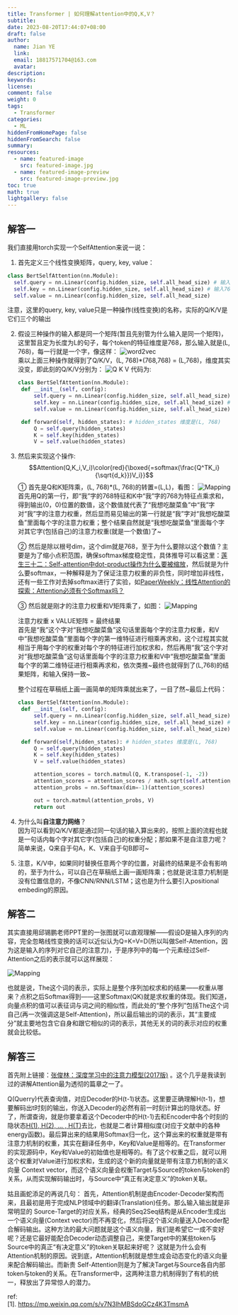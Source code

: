 ```yaml
---
title: Transformer | 如何理解attention中的Q,K,V？
subtitle:
date: 2023-08-20T17:44:07+08:00
draft: false
author:
  name: Jian YE
  link:
  email: 18817571704@163.com
  avatar:
description:
keywords:
license:
comment: false
weight: 0
tags:
  - Transformer
categories:
  - ML
hiddenFromHomePage: false
hiddenFromSearch: false
summary:
resources:
  - name: featured-image
    src: featured-image.jpg
  - name: featured-image-preview
    src: featured-image-preview.jpg
toc: true
math: true
lightgallery: false
---
```


## 解答一

我们直接用torch实现一个SelfAttention来说一说：

1. 首先定义三个线性变换矩阵，query, key, value：
  ```python
  class BertSelfAttention(nn.Module):
    self.query = nn.Linear(config.hidden_size, self.all_head_size) # 输入768， 输出768
    self.key = nn.Linear(config.hidden_size, self.all_head_size) # 输入768， 输出768
    self.value = nn.Linear(config.hidden_size, self.all_head_size)
  ```
  注意，这里的query, key, value只是一种操作(线性变换)的名称，实际的Q/K/V是它们三个的输出

2. 假设三种操作的输入都是同一个矩阵(暂且先别管为什么输入是同一个矩阵)，这里暂且定为长度为L的句子，每个token的特征维度是768，那么输入就是(L, 768)，每一行就是一个字，像这样：
   ![word2vec](images/A1_1.png)</br>
   乘以上面三种操作就得到了Q/K/V，(L, 768)*(768,768) = (L,768)，维度其实没变，即此刻的Q/K/V分别为：
   ![Q K V](images/A1_2.png)
   代码为:
   ```python
   class BertSelfAttention(nn.Module):
    def __init__(self, config):
        self.query = nn.Linear(config.hidden_size, self.all_head_size) # 输入768， 输出768
        self.key = nn.Linear(config.hidden_size, self.all_head_size) # 输入768， 输出768
        self.value = nn.Linear(config.hidden_size, self.all_head_size) # 输入768， 输出768

    def forward(self, hidden_states): # hidden_states 维度是(L, 768)
        Q = self.query(hidden_states)
        K = self.key(hidden_states)
        V = self.value(hidden_states)
   ```
3. 然后来实现这个操作:
   $$Attention(Q,K_i,V_i)\color{red}{\boxed{=softmax(\frac{Q^TK_i}{\sqrt{d_k}})V_i}}$$
   ① 首先是Q和K矩阵乘，(L, 768)*(L, 768)的转置=(L,L)，看图：
   ![Mapping](images/A1_3.png)
   首先用Q的第一行，即“我”字的768特征和K中“我”字的768为特征点乘求和，得到输出(0，0)位置的数值，这个数值就代表了“我想吃酸菜鱼”中“我”字对“我”字的注意力权重，然后显而易见输出的第一行就是“我”字对“我想吃酸菜鱼”里面每个字的注意力权重；整个结果自然就是“我想吃酸菜鱼”里面每个字对其它字(包括自己)的注意力权重(就是一个数值)了~

   ② 然后是除以根号dim，这个dim就是768，至于为什么要除以这个数值？主要是为了缩小点积范围，确保softmax梯度稳定性，具体推导可以看这里：[莲生三十二：Self-attention中dot-product操作为什么要被缩放](https://zhuanlan.zhihu.com/p/149903065)，然后就是为什么要softmax，一种解释是为了保证注意力权重的非负性，同时增加非线性，还有一些工作对去掉softmax进行了实验，如[PaperWeekly：线性Attention的探索：Attention必须有个Softmax吗？](https://zhuanlan.zhihu.com/p/157490738)

   ③ 然后就是刚才的注意力权重和V矩阵乘了，如图：
   ![Mapping](images/A1_4.jpeg)

   注意力权重 x VALUE矩阵 = 最终结果 </br>
   首先是“我”这个字对“我想吃酸菜鱼”这句话里面每个字的注意力权重，和V中“我想吃酸菜鱼”里面每个字的第一维特征进行相乘再求和，这个过程其实就相当于用每个字的权重对每个字的特征进行加权求和，然后再用“我”这个字对对“我想吃酸菜鱼”这句话里面每个字的注意力权重和V中“我想吃酸菜鱼”里面每个字的第二维特征进行相乘再求和，依次类推~最终也就得到了(L,768)的结果矩阵，和输入保持一致~

   整个过程在草稿纸上画一画简单的矩阵乘就出来了，一目了然~最后上代码：
   ```python
   class BertSelfAttention(nn.Module):
    def __init__(self, config):
        self.query = nn.Linear(config.hidden_size, self.all_head_size) # 输入768， 输出768
        self.key = nn.Linear(config.hidden_size, self.all_head_size) # 输入768， 输出768
        self.value = nn.Linear(config.hidden_size, self.all_head_size) # 输入768， 输出768

    def forward(self,hidden_states): # hidden_states 维度是(L, 768)
        Q = self.query(hidden_states)
        K = self.key(hidden_states)
        V = self.value(hidden_states)

        attention_scores = torch.matmul(Q, K.transpose(-1, -2))
        attention_scores = attention_scores / math.sqrt(self.attention_head_size)
        attention_probs = nn.Softmax(dim=-1)(attention_scores)

        out = torch.matmul(attention_probs, V)
        return out
   ```

4. 为什么叫**自注意力网络**？</br>
   因为可以看到Q/K/V都是通过同一句话的输入算出来的，按照上面的流程也就是一句话内每个字对其它字(包括自己)的权重分配；那如果不是自注意力呢？简单来说，Q来自于句A，K、V来自于句B即可~</br>

5. 注意，K/V中，如果同时替换任意两个字的位置，对最终的结果是不会有影响的，至于为什么，可以自己在草稿纸上画一画矩阵乘；也就是说注意力机制是没有位置信息的，不像CNN/RNN/LSTM；这也是为什么要引入positional embeding的原因。


## 解答二

其实直接用邱锡鹏老师PPT里的一张图就可以直观理解——假设D是输入序列的内容，完全忽略线性变换的话可以近似认为Q=K=V=D(所以叫做Self-Attention，因为这是输入的序列对它自己的注意力)，于是序列中的每一个元素经过Self-Attention之后的表示就可以这样展现：

![Mapping](images/A2_1.jpeg)

也就是说，The这个词的表示，实际上是整个序列加权求和的结果——权重从哪来？点积之后Softmax得到——这里Softmax(QK)就是求权重的体现。我们知道，向量点积的值可以表征词与词之间的相似性，而此处的“整个序列”包括The这个词自己(再一次强调这是Self-Attention)，所以最后输出的词的表示，其“主要成分”就主要地包含它自身和跟它相似的词的表示，其他无关的词的表示对应的权重就会比较低。


## 解答三

首先附上链接：[张俊林：深度学习中的注意力模型(2017版)](https://zhuanlan.zhihu.com/p/37601161) 。这个几乎是我读到过的讲解Attention最为透彻的篇章之一了。

Q(Querry)代表查询值，对应Decoder的H(t-1)状态。这里要正确理解H(t-1)，想要解码出t时刻的输出，你送入Decoder的必然有前一时刻计算出的隐状态。好了，所谓查询，就是你要拿着这个Decoder中的H(t-1)去和Encoder中各个时刻的隐状态[H(1), H(2), ... , H(T)](也就是各个Key)去比，也就是二者计算相似度(对应于文献中的各种energy函数)。最后算出来的结果用Softmax归一化，这个算出来的权重就是带有注意力机制的权重，其实在翻译任务中，Key和Value是相等的。在Transformer的实现源码中，Key和Value的初始值也是相等的。有了这个权重之后，就可以用这个权重对Value进行加权求和，生成的这个新的向量就是带有注意力机制的语义向量 Context vector，而这个语义向量会权衡Target与Source的token与token的关系，从而实现解码输出时，与Source中“真正有决定意义”的token关联。

姑且画蛇添足的再说几句：
首先，Attention机制是由Encoder-Decoder架构而来，且最初是用于完成NLP领域中的翻译(Translation)任务。那么输入输出就是非常明显的 Source-Target的对应关系，经典的Seq2Seq结构是从Encoder生成出一个语义向量(Context vector)而不再变化，然后将这个语义向量送入Decoder配合解码输出。这种方法的最大问题就是这个语义向量，我们是希望它一成不变好呢？还是它最好能配合Decoder动态调整自己，来使Target中的某些token与Source中的真正“有决定意义”的token关联起来好呢？
这就是为什么会有Attention机制的原因。说到底，Attention机制就是想生成会动态变化的语义向量来配合解码输出。而新贵 Self-Attention则是为了解决Target与Source各自内部token与token的关系。在Transformer中，这两种注意力机制得到了有机的统一，释放出了异常惊人的潜力。


ref:</br>
[1]. https://mp.weixin.qq.com/s/v7N3lhMBSdoGCz4K3TmsmA